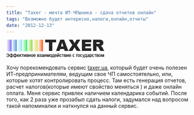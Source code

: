 ```yaml
---
title: "Taxer - мечта ИТ-ЧПшника - сдача отчетов онлайн"
tags: "Возможно будет интересно,налоги,онлайн,отчеты"
date: "2012-12-13"
---
```


[![](images/taxer_logo.png "taxer_logo")](https://taxer.ua/.9576812 "Налоги и отчеты онлайн")

Хочу порекомендовать сервис [taxer.ua](https://taxer.ua/.9576812), который будет очень полезен ИТ-предпринимателям, ведущим свое ЧП самостоятельно, или, которые хотят контролировать процесс. Там есть генерация отчетов, расчет налогов(которые имеют свойство меняться ) и даже онлайн оплата. Меня сервис привлек наличием календарика событий. После того, как 2 раза уже прозабыл сдать налоги, задумался над вопросом такой напоминалки и наткнулся на данный сервис.
